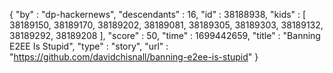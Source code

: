 {
  "by" : "dp-hackernews",
  "descendants" : 16,
  "id" : 38188938,
  "kids" : [ 38189150, 38189170, 38189202, 38189081, 38189305, 38189303, 38189132, 38189292, 38189208 ],
  "score" : 50,
  "time" : 1699442659,
  "title" : "Banning E2EE Is Stupid",
  "type" : "story",
  "url" : "https://github.com/davidchisnall/banning-e2ee-is-stupid"
}
